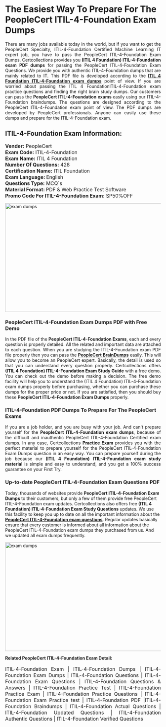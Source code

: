 <h1>The Easiest Way To Prepare For The PeopleCert ITIL-4-Foundation Exam Dumps</h1> <p style="text-align:justify">There are many jobs available today in the world, but if you want to get the PeopleCert Specialty, ITIL-4-Foundation Certified Machine Learning IT expert job, you have to pass the PeopleCert ITIL-4-Foundation Exam Dumps. Certcollections provides you <strong>(ITIL 4 Foundation) ITIL-4-Foundation exam PDF dumps</strong> for passing the PeopleCert ITIL-4-Foundation Exam Questions. We provide you with authentic ITIL-4-Foundation dumps that are mainly related to IT. This PDF file is developed according to the <a href="https://www.certsofficial.com/peoplecert/itil-4-foundation-questions"><strong>ITIL 4 Foundation ITIL-4-Foundation exam dumps</strong></a> point of view. If you are worried about passing the ITIL 4 FoundationITIL-4-Foundation exam practice questions and finding the right brain study dumps. Our customers can pass the <strong>PeopleCert ITIL-4-Foundation exams </strong>easily using our ITIL-4-Foundation braindumps. The questions are designed according to the PeopleCert ITIL-4-Foundation exam point of view. The PDF dumps are developed by PeopleCert professionals. Anyone can easily use these dumps and prepare for the ITIL-4-Foundation exam.</p> <h2><strong>ITIL-4-Foundation Exam Information:</strong></h2> <p><span style="font-size:16px"><strong>Vender:</strong> PeopleCert<br /> <strong>Exam Code:</strong> ITIL-4-Foundation<br /> <strong>Exam Name:</strong> ITIL 4 Foundation<br /> <strong>Number Of Questions:</strong> 428<br /> <strong>Certification Name:</strong> ITIL Foundation<br /> <strong>Exam Language: </strong>English<br /> <strong>Questions Type:</strong> MCQ`s<br /> <strong>Material Format: </strong>PDF & Web Practice Test Software<br /> <strong>Promo Code For ITIL-4-Foundation Exam:</strong> SP50%OFF</span></p> <p><a href="https://www.certsofficial.com/peoplecert/itil-4-foundation-questions" rel="no-follow"><img alt="exam dumps" src="https://www.certcollections.com/uploads/content/certsofficial.jpg" style="height:350px; width:750px" /></a></p> <h3><strong>PeopleCert ITIL-4-Foundation Exam Dumps PDF with Free Demo</strong></h3> <p style="text-align:justify">In the PDF file of the <strong>PeopleCert ITIL-4-Foundation Exams</strong>, each and every question is properly detailed. All the related and important data are attached to each question. When you are studying the ITIL-4-Foundation exam PDF file properly then you can pass the <a href="https://www.certsofficial.com/peoplecert-dumps"><strong>PeopleCert BrainDumps</strong></a> easily. This will allow you to become an PeopleCert expert. Basically, the detail is used so that you can understand every question properly. Certcollections offers <strong>(ITIL 4 Foundation) ITIL-4-Foundation Exam Study Guide</strong> with a free demo. You can check out the demo before making a decision. The free demo facility will help you to understand the (ITIL 4 Foundation) ITIL-4-Foundation exam dumps properly before purchasing, whether you can purchase these dumps for the proper price or not. If you are satisfied, then you should buy these <strong>PeopleCert ITIL-4-Foundation Exam Dumps</strong> properly.</p> <h3><strong>ITIL-4-Foundation PDF Dumps To Prepare For The PeopleCert Exams</strong></h3> <p style="text-align:justify">If you are a job holder, and you are busy with your job. And can't prepare yourself for the <strong>PeopleCert ITIL-4-Foundation exam dumps</strong>, because of the difficult and inauthentic PeopleCert ITIL-4-Foundation Certified exam dumps. In any case, Certcollections <strong><a href="https://www.certsofficial.com/">Practice Exam</a></strong> provides you with the perfect material to prepare yourself for the PeopleCert ITIL-4-Foundation Exam Dumps question in an easy way. You can prepare yourself during the job because our <strong>(ITIL 4 Foundation) ITIL-4-Foundation exam study material</strong> is simple and easy to understand, and you get a 100% success guarantee on your First Try.</p> <h3><strong>Up-to-date PeopleCert ITIL-4-Foundation Exam Questions PDF</strong></h3> <p>Today, thousands of websites provide <strong>PeopleCert ITIL-4-Foundation Exam Dumps</strong> to their customers, but only a few of them provide free PeopleCert ITIL-4-Foundation exam updates. Certcollections also offers free <strong>(ITIL 4 Foundation) ITIL-4-Foundation Exam Study Questions</strong> updates. We use this facility to keep you up to date on all the important information about the <a href="https://www.certsofficial.com/peoplecert/itil-4-foundation-questions"><strong>PeopleCert ITIL-4-Foundation exam questions</strong></a>. Regular updates basically ensure that every customer is informed about all information about the PeopleCert ITIL-4-Foundation exam dumps they purchased from us. And we updated all exam dumps frequently.</p> <p><a href="https://www.certsofficial.com/peoplecert/itil-4-foundation-questions"><img alt="exam dumps " src="https://www.certcollections.com/uploads/content/certsofficial2.jpg" style="height:350px; width:750px" /></a></p> <p style="text-align:justify"><span style="font-size:14px"><strong>Related PeopleCert ITIL-4-Foundation Exam Detail:</strong></span><br /> <br /> <span style="font-size:16px">ITIL-4-Foundation Exam | ITIL-4-Foundation Dumps | ITIL-4-Foundation Exam Dumps | ITIL-4-Foundation Questions | ITIL-4-Foundation Exam Questions | ITIL-4-Foundation Questions & Answers | ITIL-4-Foundation Practice Test | ITIL-4-Foundation Practice Exam | ITIL-4-Foundation Practice Questions | ITIL-4-Foundation Exam Practice test | ITIL-4-Foundation PDF |ITIL-4-Foundation Braindumps | ITIL-4-Foundation Actual Questions | ITIL-4-Foundation Updated Questions | ITIL-4-Foundation Authentic Questions | ITIL-4-Foundation Verified Questions</span></p>
